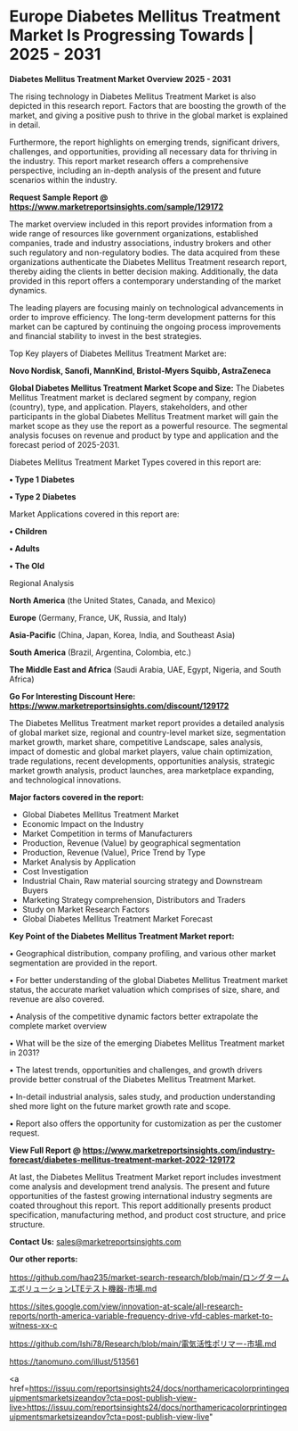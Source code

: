 # Europe Diabetes Mellitus Treatment Market Is Progressing Towards | 2025 - 2031

<Strong> Diabetes Mellitus Treatment Market Overview 2025 - 2031</strong>

The rising technology in Diabetes Mellitus Treatment Market is also depicted in this research report. Factors that are boosting the growth of the market, and giving a positive push to thrive in the global market is explained in detail.

Furthermore, the report highlights on emerging trends, significant drivers, challenges, and opportunities, providing all necessary data for thriving in the industry. This report market research offers a comprehensive perspective, including an in-depth analysis of the present and future scenarios within the industry.

<strong>Request Sample Report @ <a href=https://www.marketreportsinsights.com/sample/129172>https://www.marketreportsinsights.com/sample/129172</a></strong>

The market overview included in this report provides information from a wide range of resources like government organizations, established companies, trade and industry associations, industry brokers and other such regulatory and non-regulatory bodies. The data acquired from these organizations authenticate the Diabetes Mellitus Treatment research report, thereby aiding the clients in better decision making. Additionally, the data provided in this report offers a contemporary understanding of the market dynamics.

The leading players are focusing mainly on technological advancements in order to improve efficiency. The long-term development patterns for this market can be captured by continuing the ongoing process improvements and financial stability to invest in the best strategies.

Top Key players of Diabetes Mellitus Treatment Market are:

<strong>Novo Nordisk, Sanofi, MannKind, Bristol-Myers Squibb, AstraZeneca</strong>

<strong><b>Global Diabetes Mellitus Treatment Market Scope and Size:</b></strong>
The Diabetes Mellitus Treatment market is declared segment by company, region (country), type, and application. Players, stakeholders, and other participants in the global Diabetes Mellitus Treatment market will gain the market scope as they use the report as a powerful resource. The segmental analysis focuses on revenue and product by type and application and the forecast period of 2025-2031.

Diabetes Mellitus Treatment Market Types covered in this report are:

<strong>• Type 1 Diabetes

• Type 2 Diabetes</strong>

Market Applications covered in this report are:

<strong>• Children

• Adults

• The Old</strong> 

Regional Analysis

<strong>North America</strong> (the United States, Canada, and Mexico)

<strong>Europe</strong> (Germany, France, UK, Russia, and Italy)

<strong>Asia-Pacific</strong> (China, Japan, Korea, India, and Southeast Asia)

<strong>South America</strong> (Brazil, Argentina, Colombia, etc.)

<strong>The Middle East and Africa</strong> (Saudi Arabia, UAE, Egypt, Nigeria, and South Africa)

<strong>Go For Interesting Discount Here: <a href=https://www.marketreportsinsights.com/discount/129172>https://www.marketreportsinsights.com/discount/129172</a></strong>

The Diabetes Mellitus Treatment market report provides a detailed analysis of global market size, regional and country-level market size, segmentation market growth, market share, competitive Landscape, sales analysis, impact of domestic and global market players, value chain optimization, trade regulations, recent developments, opportunities analysis, strategic market growth analysis, product launches, area marketplace expanding, and technological innovations.

<strong><b>Major factors covered in the report:</b></strong>
<ul>
  <li>Global Diabetes Mellitus Treatment Market </li>
  <li>Economic Impact on the Industry</li>
  <li>Market Competition in terms of Manufacturers</li>
  <li>Production, Revenue (Value) by geographical segmentation</li>
  <li>Production, Revenue (Value), Price Trend by Type</li>
  <li>Market Analysis by Application</li>
  <li>Cost Investigation</li>
  <li>Industrial Chain, Raw material sourcing strategy and Downstream Buyers</li>
  <li>Marketing Strategy comprehension, Distributors and Traders</li>
  <li>Study on Market Research Factors</li>
  <li>Global Diabetes Mellitus Treatment Market Forecast</li>
</ul>

<strong><b>Key Point of the Diabetes Mellitus Treatment Market report:</b></strong>

• Geographical distribution, company profiling, and various other market segmentation are provided in the report.

• For better understanding of the global Diabetes Mellitus Treatment market status, the accurate market valuation which comprises of size, share, and revenue are also covered.

• Analysis of the competitive dynamic factors better extrapolate the complete market overview

• What will be the size of the emerging Diabetes Mellitus Treatment market in 2031?

• The latest trends, opportunities and challenges, and growth drivers provide better construal of the Diabetes Mellitus Treatment Market.

• In-detail industrial analysis, sales study, and production understanding shed more light on the future market growth rate and scope.

• Report also offers the opportunity for customization as per the customer request.

<strong><b>View Full Report @ <a href=https://www.marketreportsinsights.com/industry-forecast/diabetes-mellitus-treatment-market-2022-129172>https://www.marketreportsinsights.com/industry-forecast/diabetes-mellitus-treatment-market-2022-129172</a></b></strong>


At last, the Diabetes Mellitus Treatment Market report includes investment come analysis and development trend analysis. The present and future opportunities of the fastest growing international industry segments are coated throughout this report. This report additionally presents product specification, manufacturing method, and product cost structure, and price structure.

<strong>Contact Us:</strong>
sales@marketreportsinsights.com

<strong>Our other reports:</strong>

<a href=https://github.com/haq235/market-search-research/blob/main/ロングタームエボリューションLTEテスト機器-市場.md>https://github.com/haq235/market-search-research/blob/main/ロングタームエボリューションLTEテスト機器-市場.md</a>

<a href=https://sites.google.com/view/innovation-at-scale/all-research-reports/north-america-variable-frequency-drive-vfd-cables-market-to-witness-xx-c>https://sites.google.com/view/innovation-at-scale/all-research-reports/north-america-variable-frequency-drive-vfd-cables-market-to-witness-xx-c</a>

<a href=https://github.com/Ishi78/Research/blob/main/電気活性ポリマー-市場.md>https://github.com/Ishi78/Research/blob/main/電気活性ポリマー-市場.md</a>

<a href=https://tanomuno.com/illust/513561>https://tanomuno.com/illust/513561</a>

<a href=https://issuu.com/reportsinsights24/docs/northamericacolorprintingequipmentsmarketsizeandov?cta=post-publish-view-live>https://issuu.com/reportsinsights24/docs/northamericacolorprintingequipmentsmarketsizeandov?cta=post-publish-view-live</a>"
